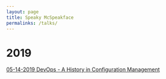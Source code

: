 ```yaml
---
layout: page
title: Speaky McSpeakface
permalinks: /talks/
---
```


# 2019

[05-14-2019 DevOps - A History in Configuration Management](assets/slides/devops_history_config_mgmt.pdf)

